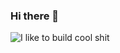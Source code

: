 ### Hi there 👋
![I like to build cool shit](https://res.cloudinary.com/dnt00xwxz/image/upload/v1595959426/Neon_Green_and_Black_Tech_Zoom_Virtual_Background_xp33hm.png)
